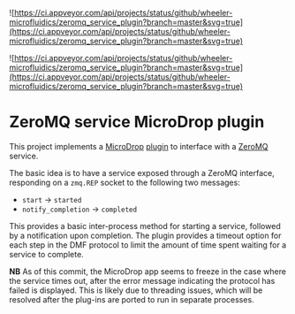 
![https://ci.appveyor.com/api/projects/status/github/wheeler-microfluidics/zeromq_service_plugin?branch=master&svg=true](https://ci.appveyor.com/api/projects/status/github/wheeler-microfluidics/zeromq_service_plugin?branch=master&svg=true)


![https://ci.appveyor.com/api/projects/status/github/wheeler-microfluidics/zeromq_service_plugin?branch=master&svg=true](https://ci.appveyor.com/api/projects/status/github/wheeler-microfluidics/zeromq_service_plugin?branch=master&svg=true)
# ZeroMQ service MicroDrop plugin #

This project implements a [MicroDrop][1] [plugin][2] to interface with a
[ZeroMQ][3] service.

The basic idea is to have a service exposed through a ZeroMQ interface,
responding on a `zmq.REP` socket to the following two messages:

 - `start` -> `started`
 - `notify_completion` -> `completed`

This provides a basic inter-process method for starting a service,
followed by a notification upon completion.  The plugin provides a
timeout option for each step in the DMF protocol to limit the amount of
time spent waiting for a service to complete.

__NB__ As of this commit, the MicroDrop app seems to freeze in the case
where the service times out, after the error message indicating the
protocol has failed is displayed.  This is likely due to threading
issues, which will be resolved after the plug-ins are ported to run in
separate processes.

[1]: http://microfluidics.utoronto.ca/microdrop
[2]: https://software.sandia.gov/trac/pyutilib/export/1831/pyutilib.component.doc/trunk/doc/plugin/pca.pdf
[3]: http://zeromq.org
